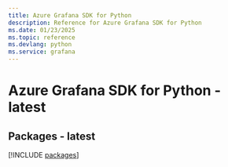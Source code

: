 ```yaml
---
title: Azure Grafana SDK for Python
description: Reference for Azure Grafana SDK for Python
ms.date: 01/23/2025
ms.topic: reference
ms.devlang: python
ms.service: grafana
---
```

# Azure Grafana SDK for Python - latest
## Packages - latest
[!INCLUDE [packages](grafana-index.md)]